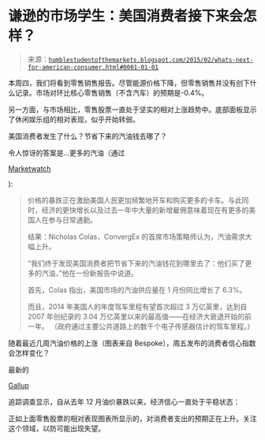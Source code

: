 <!--yml

分类：未分类

日期：2024-05-18 03:25:36

-->

# 谦逊的市场学生：美国消费者接下来会怎样？

> 来源：[`humblestudentofthemarkets.blogspot.com/2015/02/whats-next-for-american-consumer.html#0001-01-01`](https://humblestudentofthemarkets.blogspot.com/2015/02/whats-next-for-american-consumer.html#0001-01-01)

本周四，我们将看到零售销售报告。尽管能源价格下降，但零售销售并没有创下什么记录。市场对环比核心零售销售（不含汽车）的预期是-0.4%。

另一方面，与市场相比，零售股票一直处于坚实的相对上涨趋势中。底部面板显示了休闲娱乐组的相对表现，似乎开始转弱。

美国消费者发生了什么？节省下来的汽油钱去哪了？

令人惊讶的答案是...更多的汽油（通过

[Marketwatch](http://www.marketwatch.com/story/what-americans-are-doing-with-their-gas-savings-2015-02-09)

):

> 价格的暴跌正在激励美国人民更加频繁地开车和购买更多的卡车。与此同时，经济的更快增长以及过去一年中大量的新增雇佣意味着现在有更多的美国人在参与日常通勤。
> 
> 结果：Nicholas Colas，ConvergEx 的首席市场策略师认为，汽油需求大幅上升。
> 
> “我们终于发现美国消费者把节省下来的汽油钱花到哪里去了：他们买了更多的汽油，”他在一份新报告中说道。
> 
> 首先，Colas 指出，美国市场的汽油供应量在 1 月份同比增长了 6.3%。
> 
> 而且，2014 年美国人的年度驾车里程有望首次超过 3 万亿英里，达到自 2007 年创纪录的 3.04 万亿英里以来的最高值——在经济大衰退开始的前一年。 （政府通过主要公共道路上的数千个电子传感器估计的驾车里程。）

随着最近几周汽油价格的上涨（图表来自 Bespoke），周五发布的消费者信心指数会怎样变化？

最新的

[Gallup](http://www.gallup.com/poll/122840/gallup-daily-economic-indexes.aspx)

追踪调查显示，自从去年 12 月油价暴跌以来，经济信心一直处于平稳状态：

正如上面零售股票的相对表现图表所显示的，对消费者支出的预期正在上升。关注这个领域，以防可能出现失望。
